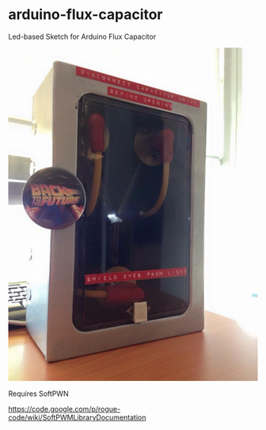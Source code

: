 # arduino-flux-capacitor
Led-based Sketch for Arduino Flux Capacitor

![alt tag](https://github.com/juantoledo/arduino-flux-capacitor/blob/master/image.jpg?raw=true)

Requires SoftPWN

https://code.google.com/p/rogue-code/wiki/SoftPWMLibraryDocumentation


